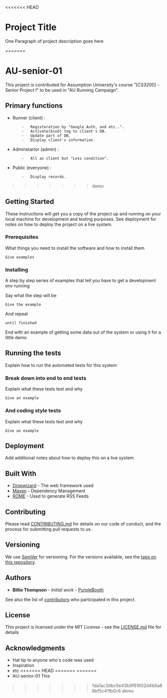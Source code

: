 <<<<<<< HEAD
# Project Title

One Paragraph of project description goes here

=======

# AU-senior-01

This project is contributed for Assumption University's course "[CS3200] - Senior Project I" to be used in "AU Running Campaign".

##	Primary functions
-	Runner (client) :
	```
		-	Registeration by "Google Auth, and etc..".
		-	Activate(bind) tag to client's DB.
		-	Update part of DB.
		-	Display client's information.
	```
-	Adminstartor (admin)	:	
	```
		-	All as client but "Less condition".
	```
-	Public (everyone) : 
	```
		-	Display records.
	```
>>>>>>> demo
## Getting Started

These instructions will get you a copy of the project up and running on your local machine for development and testing purposes. See deployment for notes on how to deploy the project on a live system.

### Prerequisites

What things you need to install the software and how to install them

```
Give examples
```

### Installing

A step by step series of examples that tell you have to get a development env running

Say what the step will be

```
Give the example
```

And repeat

```
until finished
```

End with an example of getting some data out of the system or using it for a little demo

## Running the tests

Explain how to run the automated tests for this system

### Break down into end to end tests

Explain what these tests test and why

```
Give an example
```

### And coding style tests

Explain what these tests test and why

```
Give an example
```

## Deployment

Add additional notes about how to deploy this on a live system

## Built With

* [Dropwizard](http://www.dropwizard.io/1.0.2/docs/) - The web framework used
* [Maven](https://maven.apache.org/) - Dependency Management
* [ROME](https://rometools.github.io/rome/) - Used to generate RSS Feeds

## Contributing

Please read [CONTRIBUTING.md](https://gist.github.com/PurpleBooth/b24679402957c63ec426) for details on our code of conduct, and the process for submitting pull requests to us.

## Versioning

We use [SemVer](http://semver.org/) for versioning. For the versions available, see the [tags on this repository](https://github.com/your/project/tags). 

## Authors

* **Billie Thompson** - *Initial work* - [PurpleBooth](https://github.com/PurpleBooth)

See also the list of [contributors](https://github.com/your/project/contributors) who participated in this project.

## License

This project is licensed under the MIT License - see the [LICENSE.md](LICENSE.md) file for details

## Acknowledgments

* Hat tip to anyone who's code was used
* Inspiration
* etc
<<<<<<< HEAD
=======
=======
* AU-senior-01 
     This
>>>>>>> 1da1ac3dbc5e43b9f91602d4b6a88bf5c41fb0c6
>>>>>>> demo

